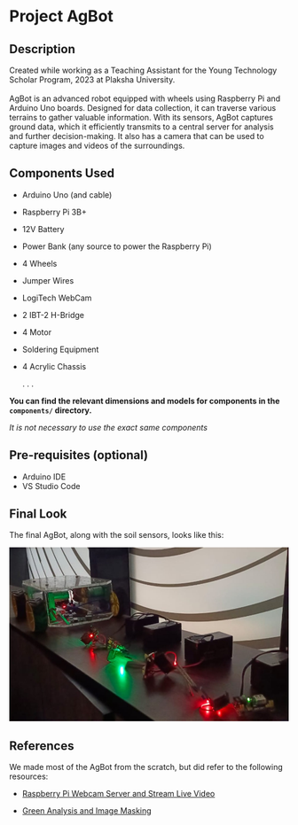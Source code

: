 # Project AgBot
## Description
Created while working as a Teaching Assistant for the Young Technology Scholar Program, 2023 at Plaksha University.<br><br>
AgBot is an advanced robot equipped with wheels using Raspberry Pi and Arduino Uno boards. Designed for data collection, it can traverse various terrains to gather valuable information. With its sensors, AgBot captures ground data, which it efficiently transmits to a central server for analysis and further decision-making. It also has a camera that can be used to capture images and videos of the surroundings.

## Components Used
- Arduino Uno (and cable)
- Raspberry Pi 3B+
- 12V Battery
- Power Bank (any source to power the Raspberry Pi)
- 4 Wheels
- Jumper Wires
- LogiTech WebCam
- 2 IBT-2 H-Bridge
- 4 Motor
- Soldering Equipment
- 4 Acrylic Chassis

  .
  .
  .

**You can find the relevant dimensions and models for components in the ```components/``` directory.**

_It is not necessary to use the exact same components_
## Pre-requisites (optional)
- Arduino IDE
- VS Studio Code
## Final Look
The final AgBot, along with the soil sensors, looks like this:
<center>
<img src="./components/fullAgBot.jpg">
</center>

## References
We made most of the AgBot from the scratch, but did refer to the following resources:

- [Raspberry Pi Webcam Server and Stream Live Video](https://www.instructables.com/How-to-Make-Raspberry-Pi-Webcam-Server-and-Stream-/)

- [Green Analysis and Image Masking]()

